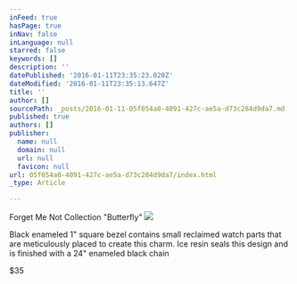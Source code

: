 ```yaml
---
inFeed: true
hasPage: true
inNav: false
inLanguage: null
starred: false
keywords: []
description: ''
datePublished: '2016-01-11T23:35:23.020Z'
dateModified: '2016-01-11T23:35:13.647Z'
title: ''
author: []
sourcePath: _posts/2016-01-11-05f054a0-4091-427c-ae5a-d73c284d9da7.md
published: true
authors: []
publisher:
  name: null
  domain: null
  url: null
  favicon: null
url: 05f054a0-4091-427c-ae5a-d73c284d9da7/index.html
_type: Article

---
```

Forget Me Not Collection "Butterfly"
![](https://s3-us-west-2.amazonaws.com/the-grid-img/p/8985be1e079cb07d7cc8fdd1a065d47da6c660de.jpg)

Black enameled 1" square bezel contains small reclaimed watch parts that are meticulously placed to create this charm.  Ice resin seals this design and is finished with a 24" enameled black chain

$35